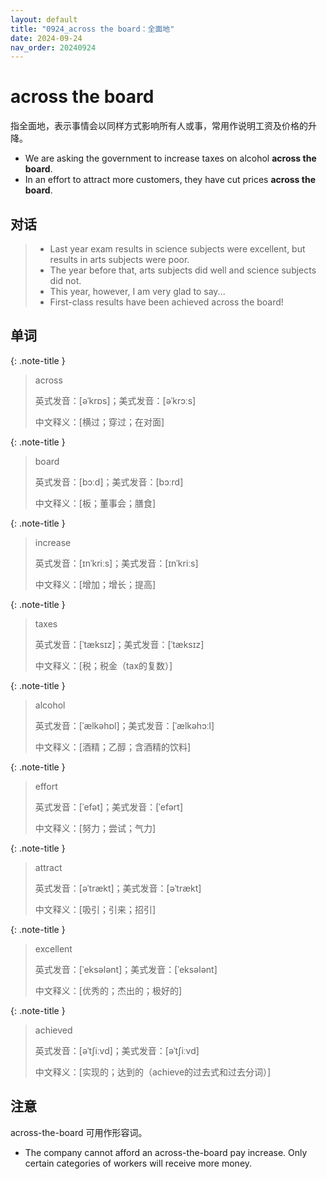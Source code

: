 ```yaml
---
layout: default
title: "0924_across the board：全面地"
date: 2024-09-24
nav_order: 20240924
---
```


# across the board

指全面地，表示事情会以同样方式影响所有人或事，常用作说明工资及价格的升降。

- We are asking the government to increase taxes on alcohol **across the board**.
- In an effort to attract more customers, they have cut prices **across the board**.

## 对话

> - Last year exam results in science subjects were excellent, but results in arts subjects were poor.
> - The year before that, arts subjects did well and science subjects did not.
> - This year, however, I am very glad to say...
> - First-class results have been achieved across the board!

## 单词

{: .note-title }
> across
>
> 英式发音：[əˈkrɒs]；美式发音：[əˈkrɔːs]
>
> 中文释义：[横过；穿过；在对面]

{: .note-title }
> board
>
> 英式发音：[bɔːd]；美式发音：[bɔːrd]
>
> 中文释义：[板；董事会；膳食]

{: .note-title }
> increase
>
> 英式发音：[ɪnˈkriːs]；美式发音：[ɪnˈkriːs]
>
> 中文释义：[增加；增长；提高]

{: .note-title }
> taxes
>
> 英式发音：[ˈtæksɪz]；美式发音：[ˈtæksɪz]
>
> 中文释义：[税；税金（tax的复数）]

{: .note-title }
> alcohol
>
> 英式发音：[ˈælkəhɒl]；美式发音：[ˈælkəhɔːl]
>
> 中文释义：[酒精；乙醇；含酒精的饮料]

{: .note-title }
> effort
>
> 英式发音：[ˈefət]；美式发音：[ˈefərt]
>
> 中文释义：[努力；尝试；气力]

{: .note-title }
> attract
>
> 英式发音：[əˈtrækt]；美式发音：[əˈtrækt]
>
> 中文释义：[吸引；引来；招引]

{: .note-title }
> excellent
>
> 英式发音：[ˈeksələnt]；美式发音：[ˈeksələnt]
>
> 中文释义：[优秀的；杰出的；极好的]

{: .note-title }
> achieved
>
> 英式发音：[əˈtʃiːvd]；美式发音：[əˈtʃiːvd]
>
> 中文释义：[实现的；达到的（achieve的过去式和过去分词）]

## 注意

across-the-board 可用作形容词。

- The company cannot afford an across-the-board pay increase. Only certain categories of workers will receive more money.
